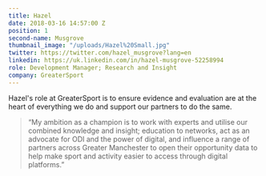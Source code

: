 ```yaml
---
title: Hazel
date: 2018-03-16 14:57:00 Z
position: 1
second-name: Musgrove
thumbnail_image: "/uploads/Hazel%20Small.jpg"
twitter: https://twitter.com/hazel_musgrove?lang=en
linkedin: https://uk.linkedin.com/in/hazel-musgrove-52258994
role: Development Manager; Research and Insight
company: GreaterSport
---
```


Hazel's role at GreaterSport is to ensure evidence and evaluation are at the heart of everything we do and support our partners to do the same.

 

>“My ambition as a champion is to work with experts and utilise our combined knowledge and insight; education to networks, act as an advocate for ODI and the power of digital, and influence a range of partners across Greater Manchester to open their opportunity data to help make sport and activity easier to access through digital platforms.”